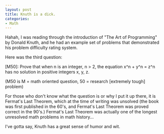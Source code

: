 ```yaml
--- 
layout: post
title: Knuth is a dick.
categories:
- Math
---
```

Hahah, I was reading through the introduction of "The Art of Programming" by Donald Knuth, and he had an example set of problems that demonstrated his problem difficulty rating system.

Here was the third question:

[M50]: Prove that when n is an integer, n > 2, the equation x^n + y^n = z^n has no solution in positive integers x, y, z.

(M50 is M = math oriented question, 50 = research [extremely tough] problem)

For those who don't know what the question is or why I put it up there, it is Fermat's Last Theorem, which at the time of writing was unsolved (the book was first published in the 60's, and Fermat's Last Theorem was proved correct in the 90's.)  Fermat's Last Theorem was actually one of the longest unresolved math problems in math history...

I've gotta say, Knuth has a great sense of humor and wit.
